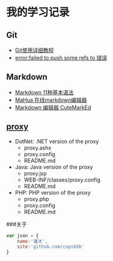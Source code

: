 # 我的学习记录

Git 
---
* [Git使用详细教程](http://www.admin10000.com/document/5374.html)
* [error:failed to push some refs to 错误](md1.md)

Markdown
---
* [Markdown 11种基本语法](http://www.cnblogs.com/hnrainll/p/3514637.html)
* [MaHua 在线markdown编辑器](http://mahua.jser.me/)
* [Markdown 编辑器 CuteMarkEd](http://freecode.com/projects/cutemarked)

[proxy](md2.md)
---
* DotNet: .NET version of the proxy
	* proxy.ashx
	* proxy.config	
	* README.md
* Java: Java version of the proxy
	* proxy.jsp
	* WEB-INF/classes/proxy.config
	* README.md
* PHP: PHP version of the proxy
	* proxy.php
	* proxy.config
	* README.md


###关于
```javascript
var json = {
	name:'潘冰',
	site:'github.com/cupsbbb'
}
```